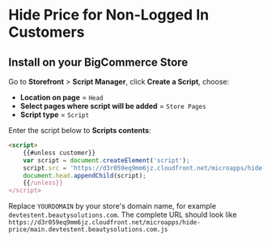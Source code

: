 # Hide Price for Non-Logged In Customers

## Install on your BigCommerce Store

Go to **Storefront** > **Script Manager**, click **Create a Script**, choose:

- **Location on page** = `Head`
- **Select pages where script will be added** = `Store Pages`
- **Script type** = `Script`

Enter the script below to **Scripts contents**: 


```html
<script>
    {{#unless customer}}
    var script = document.createElement('script');
    script.src = 'https://d3r059eq9mm6jz.cloudfront.net/microapps/hide-price/main.YOURDOMAIN.js';
    document.head.appendChild(script);
    {{/unless}}
</script>
```

Replace `YOURDOMAIN` by your store's domain name, for example `devtestent.beautysolutions.com`. The complete URL should look like `https://d3r059eq9mm6jz.cloudfront.net/microapps/hide-price/main.devtestent.beautysolutions.com.js`


<!--
Source code: https://github.com/tvlgiao/bc-bigcommerce-api-app/microapps/hide-price/
-->

  